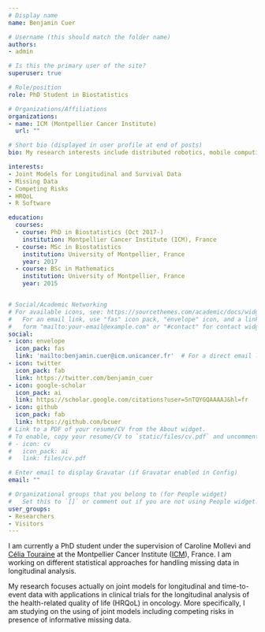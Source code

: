 ```yaml
---
# Display name
name: Benjamin Cuer

# Username (this should match the folder name)
authors:
- admin

# Is this the primary user of the site?
superuser: true

# Role/position
role: PhD Student in Biostatistics

# Organizations/Affiliations
organizations:
- name: ICM (Montpellier Cancer Institute)
  url: ""

# Short bio (displayed in user profile at end of posts)
bio: My research interests include distributed robotics, mobile computing and programmable matter.

interests:
- Joint Models for Longitudinal and Survival Data
- Missing Data
- Competing Risks
- HRQoL
- R Software

education:
  courses:
  - course: PhD in Biostatistics (Oct 2017-)
    institution: Montpellier Cancer Institute (ICM), France
  - course: MSc in Biostatistics
    institution: University of Montpellier, France
    year: 2017
  - course: BSc in Mathematics
    institution: University of Montpellier, France
    year: 2015


# Social/Academic Networking
# For available icons, see: https://sourcethemes.com/academic/docs/widgets/#icons
#   For an email link, use "fas" icon pack, "envelope" icon, and a link in the
#   form "mailto:your-email@example.com" or "#contact" for contact widget.
social:
- icon: envelope
  icon_pack: fas
  link: 'mailto:benjamin.cuer@icm.unicancer.fr'  # For a direct email link, use "mailto:test@example.org".
- icon: twitter
  icon_pack: fab
  link: https://twitter.com/benjamin_cuer
- icon: google-scholar
  icon_pack: ai
  link: https://scholar.google.com/citations?user=5nTQYGQAAAAJ&hl=fr
- icon: github
  icon_pack: fab
  link: https://github.com/bcuer
# Link to a PDF of your resume/CV from the About widget.
# To enable, copy your resume/CV to `static/files/cv.pdf` and uncomment the lines below.  
# - icon: cv
#   icon_pack: ai
#   link: files/cv.pdf

# Enter email to display Gravatar (if Gravatar enabled in Config)
email: ""

# Organizational groups that you belong to (for People widget)
#   Set this to `[]` or comment out if you are not using People widget.  
user_groups:
- Researchers
- Visitors
---
```


I am currently a PhD student under the supervision of Caroline Mollevi and [Célia Touraine](https://www.researchgate.net/profile/Celia_Touraine) at the Montpellier Cancer Institute ([ICM](https://www.icm.unicancer.fr/en)), France. I am working on different statistical approaches for handling missing data in longitudinal analysis.

My research focuses actually on joint models for longitudinal and time-to-event data with applications in clinical trials for the longitudinal analysis of the health-related quality of life (HRQoL) in oncology. More specifically, I am studying on the using of joint models including competing risks in presence of informative missing data.
